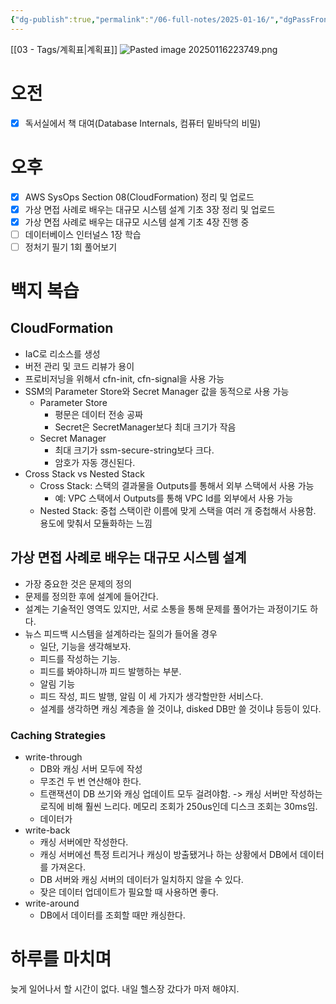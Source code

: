 ```yaml
---
{"dg-publish":true,"permalink":"/06-full-notes/2025-01-16/","dgPassFrontmatter":true,"noteIcon":""}
---
```


[[03 - Tags/계획표\|계획표]]
![Pasted image 20250116223749.png](/img/user/image/Pasted%20image%2020250116223749.png)
# 오전
- [x] 독서실에서 책 대여(Database Internals, 컴퓨터 밑바닥의 비밀)
# 오후
- [x] AWS SysOps Section 08(CloudFormation) 정리 및 업로드
- [x] 가상 면접 사례로 배우는 대규모 시스템 설계 기초 3장 정리 및 업로드
- [x] 가상 면접 사례로 배우는 대규모 시스템 설계 기초 4장 진행 중 
- [ ] 데이터베이스 인터널스 1장 학습
- [ ] 정처기 필기 1회 풀어보기
# 백지 복습
## CloudFormation
- IaC로 리소스를 생성
- 버전 관리 및 코드 리뷰가 용이
- 프로비저닝을 위해서 cfn-init, cfn-signal을 사용 가능
- SSM의 Parameter Store와 Secret Manager 값을 동적으로 사용 가능
	- Parameter Store
		- 평문은 데이터 전송 공짜
		- Secret은 SecretManager보다 최대 크기가 작음
	- Secret Manager
		- 최대 크기가 ssm-secure-string보다 크다.
		- 암호가 자동 갱신된다.
- Cross Stack vs Nested Stack
	- Cross Stack: 스택의 결과물을 Outputs를 통해서 외부 스택에서 사용 가능
		- 예: VPC 스택에서 Outputs를 통해 VPC Id를 외부에서 사용 가능
	- Nested Stack: 중첩 스택이란 이름에 맞게 스택을 여러 개 중첩해서 사용함. 용도에 맞춰서 모듈화하는 느낌
## 가상 면접 사례로 배우는 대규모 시스템 설계
- 가장 중요한 것은 문제의 정의
- 문제를 정의한 후에 설계에 들어간다.
- 설계는 기술적인 영역도 있지만, 서로 소통을 통해 문제를 풀어가는 과정이기도 하다.
- 뉴스 피드백 시스템을 설계하라는 질의가 들어올 경우
	- 일단, 기능을 생각해보자.
	- 피드를 작성하는 기능.
	- 피드를 봐야하니까 피드 발행하는 부분.
	- 알림 기능
	- 피드 작성, 피드 발행, 알림 이 세 가지가 생각할만한 서비스다.
	- 설계를 생각하면 캐싱 계층을 쓸 것이냐, disked DB만 쓸 것이냐 등등이 있다.
### Caching Strategies
- write-through
	- DB와 캐싱 서버 모두에 작성
	- 무조건 두 번 연산해야 한다.
	- 트랜잭션이 DB 쓰기와 캐싱 업데이트 모두 걸려야함. -> 캐싱 서버만 작성하는 로직에 비해 훨씬 느리다. 메모리 조회가 250us인데 디스크 조회는 30ms임.
	- 데이터가 
- write-back
	- 캐싱 서버에만 작성한다.
	- 캐싱 서버에선 특정 트리거나 캐싱이 방출됐거나 하는 상황에서 DB에서 데이터를 가져온다.
	- DB 서버와 캐싱 서버의 데이터가 일치하지 않을 수 있다.
	- 잦은 데이터 업데이트가 필요할 때 사용하면 좋다.
- write-around
	- DB에서 데이터를 조회할 때만 캐싱한다.
# 하루를 마치며
늦게 일어나서 할 시간이 없다. 내일 헬스장 갔다가 마저 해야지.
